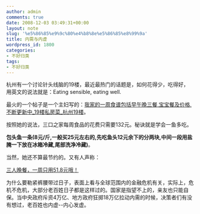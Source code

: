 ```yaml
---
author: admin
comments: true
date: 2008-12-03 03:49:31+00:00
layout: note
slug: '%e5%86%85%e9%9c%80%e4%b8%8e%e5%86%85%e8%99%9a'
title: 内需与内虚
wordpress_id: 1800
categories:
- 不好归类
tags:
- 不好归类
---
```


杭州有一个讨论针头线脑的19楼，最近最热门的话题是，如何花得少，吃得好，用英文的说法就是：Eating sensible, eating well.  
  
最火的一个帖子是一个主妇写的：[我家的一周食谱包括早午晚三餐,宝宝餐及价格,不断更新中_19楼私房菜_杭州19楼](http://www.19lou.com/forum-47-thread-14206041-1-1.html)。  
  
按照她的说法，三口之家每周食品的花费只需要132元。秘诀就是学会一鱼多吃。  
  
**包头鱼一条(8元/斤,一般买25元左右的,先吃鱼头12元余下的分两块,中间一段用盐腌一下放在冰箱冷藏,尾部洗净冷藏)**。  
  
当然，她还不算最节约的。又有人声称：

<blockquote></blockquote>

[三人晚餐，一周只用51.8元哦！](http://www.19lou.com/forum-47-thread-14231724-1-2.html)  
  
为什么要勒紧裤腰带过日子，表面上看与全球范围内的金融危机有关，实际上，危机不危机，大部分老百姓日子都是这样过的。国家是指望不上的，亲友也只能自保。当中央政府斥资4万亿、地方政府狂掷18万亿拉动内需的时候，决策者们有没有想过，老百姓也内虚--内心发虚。  


<blockquote></blockquote>
